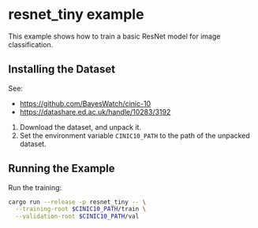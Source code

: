 # resnet_tiny example

This example shows how to train a basic ResNet model
for image classification.

## Installing the Dataset

See:

* https://github.com/BayesWatch/cinic-10
* https://datashare.ed.ac.uk/handle/10283/3192

1. Download the dataset, and unpack it.
2. Set the environment variable `CINIC10_PATH` to the path of the unpacked dataset.

## Running the Example

Run the training:

```bash
cargo run --release -p resnet_tiny -- \
  --training-root $CINIC10_PATH/train \
  --validation-root $CINIC10_PATH/val 
```


